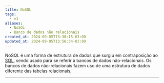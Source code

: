```yaml
---
title: NoSQL
tags:
  - v1
aliases:
  - NoSQL
  - Banco de dados não relacionais
created_at: 2024-09-05T13:38:15-03:00
updated_at: 2024-09-05T13:56:34-03:00
---
```


NoSQL é uma forma de estrutura de dados que surgiu em contraposição ao [SQL](SQL.md), sendo usado para se referir à bancos de dados não-relacionais. Os bancos de dados não-relacionais fazem uso de uma estrutura de dados diferente das tabelas relacionais, 


---

